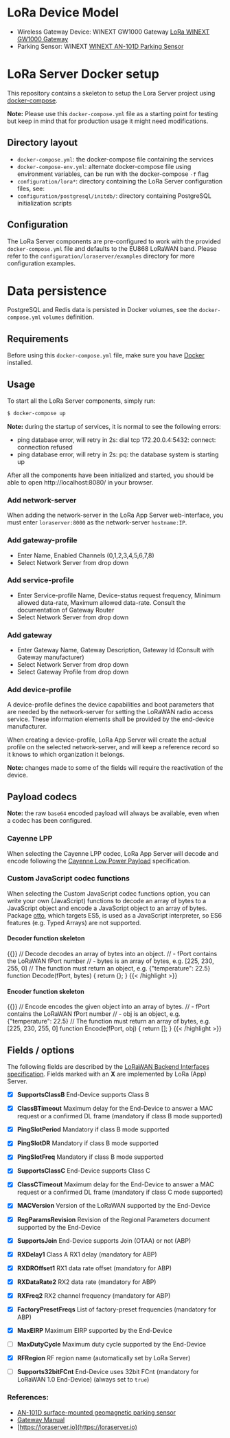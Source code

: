 # LoRa Device Model
- Wireless Gateway Device: WINEXT GW1000 Gateway [LoRa WINEXT GW1000 Gateway](http://www.winext.cn/product/showproduct.php?lang=en&id=59)
- Parking Sensor: WINEXT [WINEXT AN-101D Parking Sensor](http://www.winext.cn/product/product.php?lang=en&class2=58)

# LoRa Server Docker setup

This repository contains a skeleton to setup the Lora Server
project using [docker-compose](https://docs.docker.com/compose/).

**Note:** Please use this `docker-compose.yml` file as a starting point for testing
but keep in mind that for production usage it might need modifications. 

## Directory layout

* `docker-compose.yml`: the docker-compose file containing the services
* `docker-compose-env.yml`: alternate docker-compose file using environment variables, can be run with the docker-compose `-f` flag
* `configuration/lora*`: directory containing the LoRa Server configuration files, see:
* `configuration/postgresql/initdb/`: directory containing PostgreSQL initialization scripts

## Configuration

The LoRa Server components are pre-configured to work with the provided
`docker-compose.yml` file and defaults to the EU868 LoRaWAN band. Please refer
to the `configuration/loraserver/examples` directory for more configuration
examples.

# Data persistence

PostgreSQL and Redis data is persisted in Docker volumes, see the `docker-compose.yml`
`volumes` definition.

## Requirements

Before using this `docker-compose.yml` file, make sure you have [Docker](https://www.docker.com/community-edition)
installed.

## Usage

To start all the LoRa Server components, simply run:

```bash
$ docker-compose up
```

**Note:** during the startup of services, it is normal to see the following errors:

* ping database error, will retry in 2s: dial tcp 172.20.0.4:5432: connect: connection refused
* ping database error, will retry in 2s: pq: the database system is starting up


After all the components have been initialized and started, you should be able
to open http://localhost:8080/ in your browser.

### Add network-server

When adding the network-server in the LoRa App Server web-interface,
you must enter `loraserver:8000` as the network-server `hostname:IP`.


### Add gateway-profile
- Enter Name, Enabled Channels (0,1,2,3,4,5,6,7,8) 
- Select Network Server from drop down

### Add service-profile
- Enter Service-profile Name, Device-status request frequency, Minimum allowed data-rate, Maximum allowed data-rate. Consult the documentation of Gateway Router
- Select Network Server from drop down

### Add gateway
- Enter Gateway Name, Gateway Description, Gateway Id (Consult with Gateway manufacturer)
- Select Network Server from drop down
- Select Gateway Profile from drop down

### Add device-profile
A device-profile defines the device capabilities and boot parameters
that are needed by the network-server for setting the LoRaWAN radio
access service. These information elements shall be provided by the
end-device manufacturer.

When creating a device-profile, LoRa App Server will create the actual
profile on the selected network-server, and will keep a reference record
so it knows to which organization it belongs.

**Note:** changes made to some of the fields will require the reactivation
of the device.

## Payload codecs

**Note:** the raw `base64` encoded payload will always be available, even when
a codec has been configured.

### Cayenne LPP

When selecting the Cayenne LPP codec, LoRa App Server will decode and encode
following the [Cayenne Low Power Payload](https://mydevices.com/cayenne/docs/lora/)
specification.

### Custom JavaScript codec functions

When selecting the Custom JavaScript codec functions option, you can write your
own (JavaScript) functions to decode an array of bytes to a JavaScript object
and encode a JavaScript object to an array of bytes. Package [otto](https://github.com/robertkrimen/otto), 
which targets ES5, is used as a JavaScript interpreter, so ES6 features (e.g. Typed Arrays) are not supported.

#### Decoder function skeleton

{{<highlight js>}}
// Decode decodes an array of bytes into an object.
//  - fPort contains the LoRaWAN fPort number
//  - bytes is an array of bytes, e.g. [225, 230, 255, 0]
// The function must return an object, e.g. {"temperature": 22.5}
function Decode(fPort, bytes) {
  return {};
}
{{< /highlight >}}

#### Encoder function skeleton

{{<highlight js>}}
// Encode encodes the given object into an array of bytes.
//  - fPort contains the LoRaWAN fPort number
//  - obj is an object, e.g. {"temperature": 22.5}
// The function must return an array of bytes, e.g. [225, 230, 255, 0]
function Encode(fPort, obj) {
  return [];
}
{{< /highlight >}}

## Fields / options

The following fields are described by the
[LoRaWAN Backend Interfaces specification](https://www.lora-alliance.org/lorawan-for-developers).
Fields marked with an **X** are implemented by LoRa (App) Server.

- [X] **SupportsClassB** End-Device supports Class B
- [X] **ClassBTimeout** Maximum delay for the End-Device to answer a MAC request or a confirmed DL frame (mandatory if class B mode supported)
- [X] **PingSlotPeriod** Mandatory if class B mode supported
- [X] **PingSlotDR** Mandatory if class B mode supported
- [X] **PingSlotFreq** Mandatory if class B mode supported
- [X] **SupportsClassC** End-Device supports Class C
- [X] **ClassCTimeout** Maximum delay for the End-Device to answer a MAC request or a confirmed DL frame (mandatory if class C mode supported)
- [X] **MACVersion** Version of the LoRaWAN supported by the End-Device
- [X] **RegParamsRevision** Revision of the Regional Parameters document supported by the End-Device
- [X] **SupportsJoin** End-Device supports Join (OTAA) or not (ABP)
- [X] **RXDelay1** Class A RX1 delay (mandatory for ABP)
- [X] **RXDROffset1** RX1 data rate offset (mandatory for ABP)
- [X] **RXDataRate2** RX2 data rate (mandatory for ABP)
- [X] **RXFreq2** RX2 channel frequency (mandatory for ABP)
- [X] **FactoryPresetFreqs** List of factory-preset frequencies (mandatory for ABP)
- [X] **MaxEIRP** Maximum EIRP supported by the End-Device
- [ ] **MaxDutyCycle** Maximum duty cycle supported by the End-Device
- [X] **RFRegion** RF region name (automatically set by LoRa Server)
- [ ] **Supports32bitFCnt** End-Device uses 32bit FCnt (mandatory for LoRaWAN 1.0 End-Device) (always set to `true`)



### References:
- [AN-101D surface-mounted geomagnetic parking sensor](https://drive.google.com/drive/folders/1ekKc2jb-nUbZp3KpUDWwjUzPk5H_6ADi)
- [Gateway Manual](https://drive.google.com/drive/folders/1F3StzJmoC8_WsGZHhBpujz9ZJexIz7er)
- [https://loraserver.io](https://loraserver.io)
